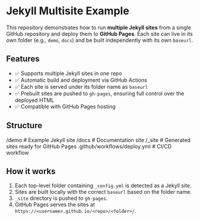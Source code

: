 # Jekyll Multisite Example

This repository demonstrates how to run **multiple Jekyll sites** from a single GitHub repository and deploy them to **GitHub Pages**. Each site can live in its own folder (e.g., `demo`, `docs`) and be built independently with its own `baseurl`.

## Features

- ✅ Supports multiple Jekyll sites in one repo  
- ✅ Automatic build and deployment via GitHub Actions  
- ✅ Each site is served under its folder name as `baseurl`  
- ✅ Prebuilt sites are pushed to `gh-pages`, ensuring full control over the deployed HTML  
- ✅ Compatible with GitHub Pages hosting  

## Structure

/demo # Example Jekyll site
/docs # Documentation site
/_site # Generated sites ready for GitHub Pages
.github/workflows/deploy.yml # CI/CD workflow


## How it works

1. Each top-level folder containing `_config.yml` is detected as a Jekyll site.  
2. Sites are built locally with the correct `baseurl` based on the folder name.  
3. `_site` directory is pushed to `gh-pages`.  
4. GitHub Pages serves the sites at `https://<username>.github.io/<repo>/<folder>/`.  
